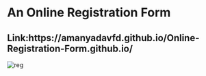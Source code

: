 <h1>An Online Registration Form</h1>
<h2><strong>Link:</strong>https://amanyadavfd.github.io/Online-Registration-Form.github.io/</h2>
<img src="https://i.ibb.co/GpsyYHd/reg.png" alt="reg" border="0">
